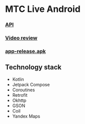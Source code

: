# MTC Live Android

### [API](https://api.danbel.ru:30/mtc-live/v1.0/swagger-ui/index.html)
### [Video review](docs/video.webm)
### [app-release.apk](app/release/app-release.apk)

## Technology stack

- Kotlin
- Jetpack Compose
- Coroutines
- Retrofit
- Okhttp
- GSON
- Coil
- Yandex Maps